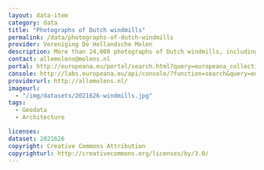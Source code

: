 ```yaml
---
layout: data-item
category: data
title: "Photographs of Dutch windmills"
permalink: /data/photographs-of-dutch-windmills
provider: Vereniging De Hollandsche Molen
description: More than 24,000 photographs of Dutch windmills, including detailed views of the windmills, provided through the Digitale Collectie.
contact: allemolens@molens.nl
portal: http://europeana.eu/portal/search.html?query=europeana_collectionName%3A2021626*&rows=24
console: http://labs.europeana.eu/api/console/?function=search&query=europeana_collectionName%3A2021626*&rows=24
providerurl: http://allemolens.nl/
imageurl:
  - "/img/datasets/2021626-windmills.jpg"
tags:
  - Geodata
  - Architecture

licenses:
dataset: 2021626
copyright: Creative Commons Attribution
copyrighturl: http://creativecommons.org/licenses/by/3.0/
---
```

